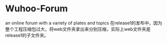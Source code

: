 # Wuhoo-Forum
an online forum with a variety of plates and topics
在release1的发布中，因为整个工程压缩包过大，将web文件夹拿出来分别压缩，实际上web文件夹是release1的子文件夹。
